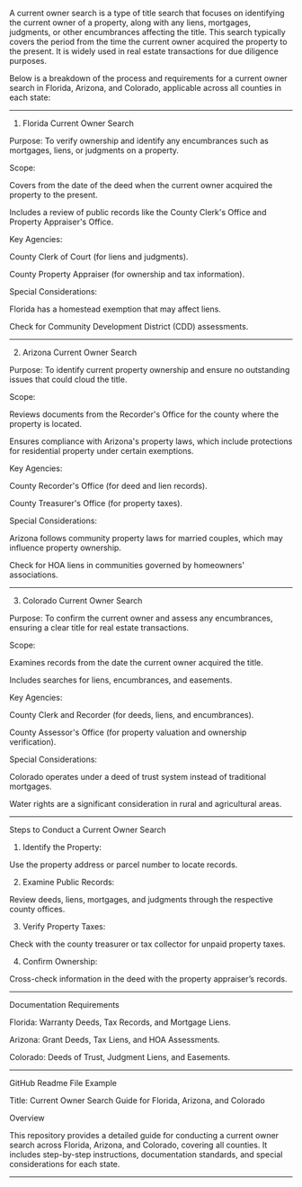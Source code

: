 A current owner search is a type of title search that focuses on identifying the current owner of a property, along with any liens, mortgages, judgments, or other encumbrances affecting the title. This search typically covers the period from the time the current owner acquired the property to the present. It is widely used in real estate transactions for due diligence purposes.

Below is a breakdown of the process and requirements for a current owner search in Florida, Arizona, and Colorado, applicable across all counties in each state:


---

1. Florida Current Owner Search

Purpose: To verify ownership and identify any encumbrances such as mortgages, liens, or judgments on a property.

Scope:

Covers from the date of the deed when the current owner acquired the property to the present.

Includes a review of public records like the County Clerk's Office and Property Appraiser's Office.


Key Agencies:

County Clerk of Court (for liens and judgments).

County Property Appraiser (for ownership and tax information).


Special Considerations:

Florida has a homestead exemption that may affect liens.

Check for Community Development District (CDD) assessments.




---

2. Arizona Current Owner Search

Purpose: To identify current property ownership and ensure no outstanding issues that could cloud the title.

Scope:

Reviews documents from the Recorder's Office for the county where the property is located.

Ensures compliance with Arizona's property laws, which include protections for residential property under certain exemptions.


Key Agencies:

County Recorder's Office (for deed and lien records).

County Treasurer's Office (for property taxes).


Special Considerations:

Arizona follows community property laws for married couples, which may influence property ownership.

Check for HOA liens in communities governed by homeowners' associations.




---

3. Colorado Current Owner Search

Purpose: To confirm the current owner and assess any encumbrances, ensuring a clear title for real estate transactions.

Scope:

Examines records from the date the current owner acquired the title.

Includes searches for liens, encumbrances, and easements.


Key Agencies:

County Clerk and Recorder (for deeds, liens, and encumbrances).

County Assessor's Office (for property valuation and ownership verification).


Special Considerations:

Colorado operates under a deed of trust system instead of traditional mortgages.

Water rights are a significant consideration in rural and agricultural areas.




---

Steps to Conduct a Current Owner Search

1. Identify the Property:

Use the property address or parcel number to locate records.



2. Examine Public Records:

Review deeds, liens, mortgages, and judgments through the respective county offices.



3. Verify Property Taxes:

Check with the county treasurer or tax collector for unpaid property taxes.



4. Confirm Ownership:

Cross-check information in the deed with the property appraiser’s records.





---

Documentation Requirements

Florida: Warranty Deeds, Tax Records, and Mortgage Liens.

Arizona: Grant Deeds, Tax Liens, and HOA Assessments.

Colorado: Deeds of Trust, Judgment Liens, and Easements.



---

GitHub Readme File Example

Title: Current Owner Search Guide for Florida, Arizona, and Colorado

Overview

This repository provides a detailed guide for conducting a current owner search across Florida, Arizona, and Colorado, covering all counties. It includes step-by-step instructions, documentation standards, and special considerations for each state.

---

